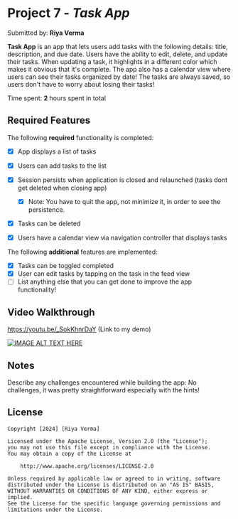 # Project 7 - *Task App*

Submitted by: **Riya Verma**

**Task App** is an app that lets users add tasks with the following details: title, description, and due date. Users have the ability to edit, delete, and update their tasks. When updating a task, it highlights in a different color which makes it obvious that it's complete. The app also has a calendar view where users can see their tasks organized by date! The tasks are always saved, so users don't have to worry about losing their tasks!

Time spent: **2** hours spent in total

## Required Features

The following **required** functionality is completed:

- [x] App displays a list of tasks
- [x] Users can add tasks to the list
- [x] Session persists when application is closed and relaunched (tasks dont get deleted when closing app) 
  - [x] Note: You have to quit the app, not minimize it, in order to see the persistence.
- [x] Tasks can be deleted
- [x] Users have a calendar view via navigation controller that displays tasks	


The following **additional** features are implemented:

- [x] Tasks can be toggled completed
- [x] User can edit tasks by tapping on the task in the feed view
- [ ] List anything else that you can get done to improve the app functionality!

## Video Walkthrough

https://youtu.be/_SokKhnrDaY
(Link to my demo)

[![IMAGE ALT TEXT HERE](https://img.youtube.com/vi/_SokKhnrDaY/0.jpg)](https://www.youtube.com/watch?v=_SokKhnrDaY)

## Notes

Describe any challenges encountered while building the app: No challenges, it was pretty straightforward especially with the hints!

## License

    Copyright [2024] [Riya Verma]

    Licensed under the Apache License, Version 2.0 (the "License");
    you may not use this file except in compliance with the License.
    You may obtain a copy of the License at

        http://www.apache.org/licenses/LICENSE-2.0

    Unless required by applicable law or agreed to in writing, software
    distributed under the License is distributed on an "AS IS" BASIS,
    WITHOUT WARRANTIES OR CONDITIONS OF ANY KIND, either express or implied.
    See the License for the specific language governing permissions and
    limitations under the License.
